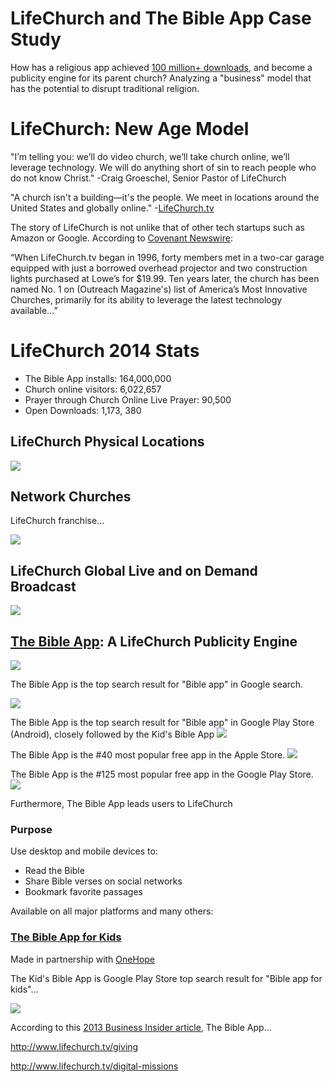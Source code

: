 # LifeChurch and The Bible App Case Study

How has a religious app achieved [100 million+ downloads](http://www.businessinsider.com/youversion-bible-app-has-100-million-downloads-2013-7), and become a publicity engine for its parent church? Analyzing a "business" model that has the potential to disrupt traditional religion.

# LifeChurch: New Age Model

"I’m telling you: we’ll do video church, we’ll take church online, we’ll leverage technology. We will do anything short of sin to reach people who do not know Christ." -Craig Groeschel, Senior Pastor of LifeChurch

"A church isn't a building—it's the people. We meet in locations around the United States and globally online." -[LifeChurch.tv](http://www.lifechurch.tv/who-we-are)

The story of LifeChurch is not unlike that of other tech startups such as Amazon or Google. According to [Covenant Newswire](http://blogs.covchurch.org/newswire/2007/01/16/5363):  

“When LifeChurch.tv began in 1996, forty members met in a two-car garage equipped with just a borrowed overhead projector and two construction lights purchased at Lowe’s for $19.99. Ten years later, the church has been named No. 1 on (Outreach Magazine's) list of America’s Most Innovative Churches, primarily for its ability to leverage the latest technology available...”

# LifeChurch 2014 Stats
* The Bible App installs: 164,000,000
* Church online visitors: 6,022,657
* Prayer through Church Online Live Prayer: 90,500
* Open Downloads: 1,173, 380

## LifeChurch Physical Locations

![](lifechurch-bible-app/lifechurch.tv-locations.jpg)

## Network Churches
LifeChurch franchise...

![](lifechurch-bible-app/networkchurches-find-a-network-church.jpg)

## LifeChurch Global Live and on Demand Broadcast

![](lifechurch-bible-app/live.lifechurch.tv.jpg)

## [The Bible App](https://www.bible.com/app): A LifeChurch Publicity Engine

![](lifechurch-bible-app/the-bible-app-homepage.jpg)

The Bible App is the top search result for "Bible app" in Google search. 

![](lifechurch-bible-app/google-search-bible-app.jpg)

The Bible App is the top search result for "Bible app" in Google Play Store (Android), closely followed by the Kid's Bible App
![](lifechurch-bible-app/google-play-search-bible-app.jpg)

The Bible App is the #40 most popular free app in the Apple Store.
![](lifechurch-bible-app/apple-store-itune-charts-free-apps-bible-app.jpg)

The Bible App is the #125 most popular free app in the Google Play Store. 
![](lifechurch-bible-app/google-play-top-selling-free-apps-the-bible-app.jpg)

Furthermore, The Bible App leads users to LifeChurch

### Purpose
Use desktop and mobile devices to:
* Read the Bible
* Share Bible verses on social networks
* Bookmark favorite passages

Available on all major platforms and many others: 

### [The Bible App for Kids](https://www.bible.com/kids)

Made in partnership with [OneHope](http://onehope.net/feature/bibleappforkids)

The Kid's Bible App is Google Play Store top search result for "Bible app for kids"...

![](lifechurch-bible-app/google-play-search-bible-app-for-kids.jpg)

According to this [2013 Business Insider article](http://www.businessinsider.com/youversion-bible-app-has-100-million-downloads-2013-7), The Bible App...

http://www.lifechurch.tv/giving

http://www.lifechurch.tv/digital-missions



